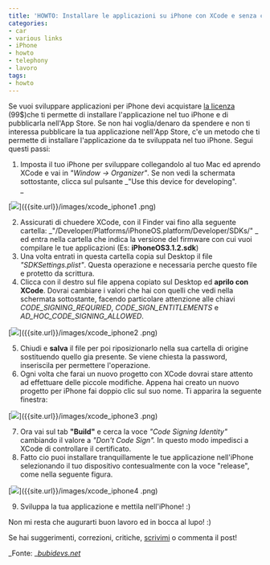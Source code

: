 ```yaml
---
title: 'HOWTO: Installare le applicazioni su iPhone con XCode e senza certificato'
categories:
- car
- various links
- iPhone
- howto
- telephony
- lavoro
tags:
- howto
---
```

Se vuoi sviluppare applicazioni per iPhone devi acquistare  [la
licenza](http://developer.apple.com/programs/iphone/) (99$)che ti permette di
installare l'applicazione nel tuo iPhone e di pubblicarla nell'App Store. Se
non hai voglia/denaro da spendere e non ti interessa pubblicare la tua
applicazione nell'App Store, c'e un metodo che ti permette di installare
l'applicazione da te sviluppata nel tuo iPhone. Segui questi passi:

  1. Imposta il tuo iPhone per sviluppare collegandolo al tuo Mac ed aprendo XCode e vai in _"Window -> Organizer"_. Se non vedi la schermata sottostante, clicca sul pulsante _"Use this device for developing".  
[]({{site.url}}/images/xcode_iphone1.png) _

[![]({{site.url}}/images/xcode_iphone1.png)]({{site.url}}/images/xcode_iphone1
.png)

  2. Assicurati di chuedere XCode, con il Finder vai fino alla seguente cartella: _"/Developer/Platforms/iPhoneOS.platform/Developer/SDKs/" _ ed entra nella cartella che indica la versione del firmware con cui vuoi compilare le tue applicazioni (Es: **iPhoneOS3.1.2.sdk**)
  3. Una volta entrati in questa cartella copia sul Desktop il file _"SDKSettings.plist"_. Questa operazione e necessaria perche questo file e protetto da scrittura.
  4. Clicca con il destro sul file appena copiato sul Desktop ed **aprilo con XCode**. Dovrai cambiare i valori che hai con quelli che vedi nella schermata sottostante, facendo particolare attenzione alle chiavi _CODE_SIGNING_REQURIED_, _CODE_SIGN_ENTITLEMENTS_ e _AD_HOC_CODE_SIGNING_ALLOWED_. 

[![]({{site.url}}/images/xcode_iphone2.png)]({{site.url}}/images/xcode_iphone2
.png)

  

  5. Chiudi e **salva** il file per poi riposizionarlo nella sua cartella di origine sostituendo quello gia presente. Se viene chiesta la password, inseriscila per permettere l'operazione.
  6. Ogni volta che  farai un nuovo progetto con XCode dovrai stare attento ad effettuare delle piccole modifiche. Appena hai creato un nuovo progetto per iPhone fai doppio clic sul suo nome. Ti apparira la seguente finestra: 

[![]({{site.url}}/images/xcode_iphone3.png)]({{site.url}}/images/xcode_iphone3
.png)

  

  7. Ora vai sul tab **"Build"** e cerca la voce _"Code Signing Identity"_ cambiando il valore a _"Don't Code Sign"._ In questo modo impedisci a XCode di controllare il certificato.
  8. Fatto cio puoi installare tranquillamente le tue applicazione nell'iPhone selezionando il tuo dispositivo contesualmente con la voce "release", come nella seguente figura. 

[![]({{site.url}}/images/xcode_iphone4.png)]({{site.url}}/images/xcode_iphone4
.png)

  

  9. Sviluppa la tua applicazione e mettila nell'iPhone! :)
  

  
Non mi resta che augurarti buon lavoro ed in bocca al lupo! :)

Se hai suggerimenti, correzioni, critiche,
[scrivimi](http://www.diegor.it/chi-e-diegor/) o commenta il post!

_Fonte: _[_bubidevs.net_](http://www.bubidevs.net)

